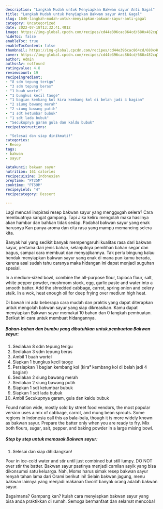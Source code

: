 ```yaml
---
description: "Langkah Mudah untuk Menyiapkan Bakwan sayur Anti Gagal"
title: "Langkah Mudah untuk Menyiapkan Bakwan sayur Anti Gagal"
slug: 1646-langkah-mudah-untuk-menyiapkan-bakwan-sayur-anti-gagal
category: Uncategorized
date: 2022-07-18T13:32:41.401Z
image: https://img-global.cpcdn.com/recipes/cd44e396cac864cd/680x482cq70/bakwan-sayur-foto-resep-utama.jpg
hideToc: false
enableToc: true
enableTocContent: false
thumbnail: https://img-global.cpcdn.com/recipes/cd44e396cac864cd/680x482cq70/bakwan-sayur-foto-resep-utama.jpg
cover: https://img-global.cpcdn.com/recipes/cd44e396cac864cd/680x482cq70/bakwan-sayur-foto-resep-utama.jpg
author: Admin
authorAv: notfound
ratingvalue: 4.8
reviewcount: 19
recipeingredient:
- "8 sdm tepung terigu"
- "3 sdm tepung beras"
- "1 buah wortel"
- "1 bungkus kecil taoge"
- "1 bagian kembang kol kira kembang kol di belah jadi 4 bagian"
- "2 siung bawang merah"
- "2 siung bawang putih"
- "1 sdt ketumbar bubuk"
- "1 sdt lada bubuk"
- "Secukupnya garam gula dan kaldu bubuk"
recipeinstructions:

- "Selesai dan siap dinikmati!"
categories:
- Resep
tags:
- bakwan
- sayur

katakunci: bakwan sayur 
nutrition: 161 calories
recipecuisine: Indonesian
preptime: "PT25M"
cooktime: "PT59M"
recipeyield: "4"
recipecategory: Dessert

---
```



Lagi mencari inspirasi resep bakwan sayur yang menggugah selera? Cara membuatnya sangat gampang. Tapi Jika keliru mengolah maka hasilnya akan hambar dan bahkan tidak sedap. Padahal bakwan sayur yang enak harusnya Kan punya aroma dan cita rasa yang mampu memancing selera kita.


Banyak hal yang sedikit banyak mempengaruhi kualitas rasa dari bakwan sayur, pertama dari jenis bahan, selanjutnya pemilihan bahan segar dan bagus, sampai cara membuat dan menyajikannya. Tak perlu bingung kalau hendak menyiapkan bakwan sayur yang enak di mana pun kamu berada, karena asal sudah tahu caranya maka hidangan ini dapat menjadi suguhan spesial.

In a medium-sized bowl, combine the all-purpose flour, tapioca flour, salt, white pepper powder, mushroom stock, egg, garlic paste and water into a smooth batter. Add the shredded cabbage, carrot, spring onion and celery stalk. In a wok, heat enough oil for deep frying over medium high heat.


Di bawah ini ada beberapa cara mudah dan praktis yang dapat diterapkan untuk mengolah bakwan sayur yang siap dikreasikan. Kamu dapat menyiapkan Bakwan sayur memakai 10 bahan dan 0 langkah pembuatan. Berikut ini cara untuk membuat hidangannya.

<!--inarticleads1-->

##### Bahan-bahan dan bumbu yang dibutuhkan untuk pembuatan Bakwan sayur:

1. Sediakan 8 sdm tepung terigu
1. Sediakan 3 sdm tepung beras
1. Ambil 1 buah wortel
1. Siapkan 1 bungkus kecil taoge
1. Persiapkan 1 bagian kembang kol (kira² kembang kol di belah jadi 4 bagian)
1. Sediakan 2 siung bawang merah
1. Sediakan 2 siung bawang putih
1. Siapkan 1 sdt ketumbar bubuk
1. Siapkan 1 sdt lada bubuk
1. Ambil Secukupnya garam, gula dan kaldu bubuk


Found nation wide, mostly sold by street food vendors, the most popular version uses a mix of cabbage, carrot, and mung bean sprouts. Some regions in Indonesia call this as bala-bala, though it is more widely known as bakwan sayur. Prepare the batter only when you are ready to fry. Mix both flours, sugar, salt, pepper, and baking powder in a large mixing bowl. 

<!--inarticleads2-->

##### Step by step untuk memasak Bakwan sayur:


1. Selesai dan siap dihidangkan!

Pour in ice-cold water and stir until just combined but still lumpy. DO NOT over stir the batter. Bakwan sayur pastinya menjadi camilan asyik yang bisa dikonsumsi satu keluarga. Nah, Moms harus simak resep bakwan sayur renyah tahan lama dari Orami berikut ini! Selain bakwan jagung, menu bakwan lainnya yang menjadi makanan favorit banyak orang adalah bakwan sayur. 

Bagaimana? Gampang kan? Itulah cara menyiapkan bakwan sayur yang bisa anda praktikkan di rumah. Semoga bermanfaat dan selamat mencoba!
